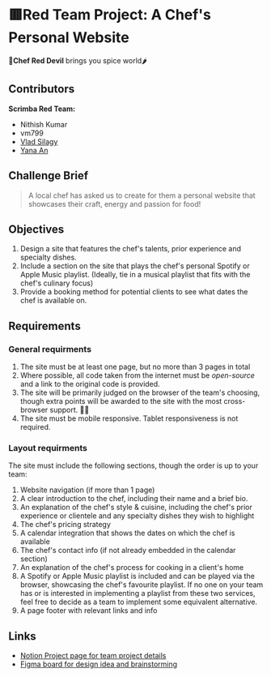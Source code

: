# 🟥Red Team Project: A Chef's Personal Website 
👺**Chef Red Devil** brings you spice world🌶

## Contributors 
**Scrimba Red Team:**
- Nithish Kumar
- vm799 
- [Vlad Silagy](https://github.com/vladsilagy)
- [Yana An](https://github.com/yana-an-dev)


## Challenge Brief 
> A local chef has asked us to create for them a personal website that showcases their craft, energy and passion for food! 

## Objectives

1. Design a site that features the chef's talents, prior experience and specialty dishes.
2. Include a section on the site that plays the chef's personal Spotify or Apple Music playlist. (Ideally, tie in a musical playlist that fits with the chef's culinary focus)
3. Provide a booking method for potential clients to see what dates the chef is available on.

## Requirements

### General requirments
1. The site must be at least one page, but no more than 3 pages in total
2. Where possible, all code taken from the internet must be *open-source* and a link to the original code is provided.
3. The site will be primarily judged on the browser of the team's choosing, though extra points will be awarded to the site with the most cross-browser support. 🤷‍♂️
4. The site must be mobile responsive. Tablet responsiveness is not required.

### Layout requirments
The site must include the following sections, though the order is up to your team:
1. Website navigation (if more than 1 page)
2. A clear introduction to the chef, including their name and a brief bio.
3. An explanation of the chef's style & cuisine, including the chef's prior experience or clientele and any specialty dishes they wish to highlight
4. The chef's pricing strategy
5. A calendar integration that shows the dates on which the chef is available
6. The chef's contact info (if not already embedded in the calendar section)
7. An explanation of the chef's process for cooking in a client's home
8. A Spotify or Apple Music playlist is included and can be played via the browser, showcasing the chef's favourite playlist. If no one on your team has or is interested in implementing a playlist from these two services, feel free to decide as a team to implement some equivalent alternative.
9. A page footer with relevant links and info

## Links 
- [Notion Project page for team project details](https://sore-cup-eae.notion.site/A-Chef-s-Personal-Website-c22cccecdd734af7bee576c8bdfe2c24)
- [Figma board for design idea and brainstorming](https://www.figma.com/file/SbCMa6CsrHBDQAt3ej4xLg/Challenge-1?node-id=0%3A1)
